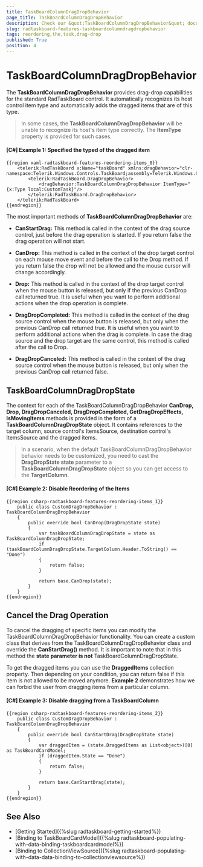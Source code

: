 ```yaml
---
title: TaskBoardColumnDragDropBehavior
page_title: TaskBoardColumnDragDropBehavior
description: Check our &quot;TaskBoardColumnDragDropBehavior&quot; documentation article for the RadTaskBoard WPF control.
slug: radtaskboard-features-taskboardcolumndragdropbehavior
tags: reordering,the,task,drag-drop
published: True
position: 4
---
```


# TaskBoardColumnDragDropBehavior

The __TaskBoardColumnDragDropBehavior__ provides drag-drop capabilities for the standard RadTaskBoard control. It automatically recognizes its host control item type and automatically adds the dragged items that are of this type.

>In some cases, the __TaskBoardColumnDragDropBehavior__ will be unable to recognize its host's item type correctly. The **ItemType** property is provided for such cases.

#### __[C#] Example 1: Specified the typed of the dragged item__
	{{region xaml-radtaskboard-features-reordering-items_0}}
		<telerik:RadTaskBoard x:Name="taskBoard" xmlns:dragBehavior="clr-namespace:Telerik.Windows.Controls.TaskBoard;assembly=Telerik.Windows.Controls">
			<telerik:RadTaskBoard.DragDropBehavior>
				<dragBehavior:TaskBoardColumnDragDropBehavior ItemType="{x:Type local:CustomTask}"/>
			</telerik:RadTaskBoard.DragDropBehavior>   
		</telerik:RadTaskBoard>		
	{{endregion}}

The most important methods of __TaskBoardColumnDragDropBehavior__ are:

* __CanStartDrag:__ This method is called in the context of the drag source control, just before the drag operation is started. If you return false the drag operation will not start.

* __CanDrop:__ This method is called in the context of the drop target control on each mouse move event and before the call to the Drop method. If you return false the drop will not be allowed and the mouse cursor will change accordingly.

* __Drop:__ This method is called in the context of the drop target control when the mouse button is released, but only if the previous CanDrop call returned true. It is useful when you want to perform additional actions when the drop operation is complete.

* __DragDropCompleted:__ This method is called in the context of the drag source control when the mouse button is released, but only when the previous CanDrop call returned true. It is useful when you want to perform additional actions when the drag is complete. In case the drag source and the drop target are the same control, this method is called after the call to Drop.

* __DragDropCanceled:__ This method is called in the context of the drag source control when the mouse button is released, but only when the previous CanDrop call returned false.

## TaskBoardColumnDragDropState

The context for each of the TaskBoardColumnDragDropBehavior __CanDrop, Drop, DragDropCanceled, DragDropCompleted, GetDragDropEffects, IsMovingItems__ methods is provided in the form of a __TaskBoardColumnDragDropState__ object. It contains references to the target column, source control's ItemsSource, destination control's ItemsSource and the dragged items.

>In a scenario, when the default TaskBoardColumnDragDropBehavior behavior needs to be customized, you need to cast the __DragDropState state__ parameter to a __TaskBoardColumnDragDropState__ object so you can get access to the __TargetColumn__.

#### __[C#] Example 2: Disable Reordering of the Items__
	{{region csharp-radtaskboard-features-reordering-items_1}}
		public class CustomDragDropBehavior : TaskBoardColumnDragDropBehavior
		{
			public override bool CanDrop(DragDropState state)
			{
				var taskBoardColumnDragDropState = state as TaskBoardColumnDragDropState;
				if (taskBoardColumnDragDropState.TargetColumn.Header.ToString() == "Done")
				{
					return false;
				}

				return base.CanDrop(state);
			}
		}
	{{endregion}}

## Cancel the Drag Operation 

To cancel the dragging of specific items you can modify the TaskBoardColumnDragDropBehavior functionality. You can create a custom class that derives from the TaskBoardColumnDragDropBehavior class and override the __CanStartDrag()__ method. It is important to note that in this method the __state parameter is not__ TaskBoardColumnDragDropState.

To get the dragged items you can use the __DraggedItems__ collection property. Then depending on your condition, you can return false if this item is not allowed to be moved anymore. __Example 2__ demonstrates how we can forbid the user from dragging items from a particular column.

#### __[C#] Example 3: Disable dragging from a TaskBoardColumn__
	{{region csharp-radtaskboard-features-reordering-items_2}}
		public class CustomDragDropBehavior : TaskBoardColumnDragDropBehavior
		{         
			public override bool CanStartDrag(DragDropState state)
			{
				var draggedItem = (state.DraggedItems as List<object>)[0] as TaskBoardCardModel;
				if (draggedItem.State == "Done")
				{
					return false;
				}

				return base.CanStartDrag(state);
			}
		}
	{{endregion}}

## See Also
 * [Getting Started]({%slug radtaskboard-getting-started%})
 * [Binding to TaskBoardCardModel]({%slug radtaskboard-populating-with-data-binding-taskboardcardmodel%})
 * [Binding to CollectionViewSource]({%slug radtaskboard-populating-with-data-data-binding-to-collectionviewsource%})